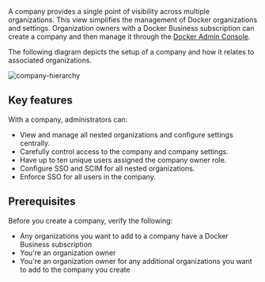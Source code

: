A company provides a single point of visibility across multiple organizations. This view simplifies the management of Docker organizations and settings. Organization owners with a Docker Business subscription can create a company and then manage it through the [Docker Admin Console](https://app.docker.com/admin).

The following diagram depicts the setup of a company and how it relates to associated organizations.

![company-hierarchy](/admin/images/docker-admin-structure.webp)

## Key features

With a company, administrators can:

- View and manage all nested organizations and configure settings centrally.
- Carefully control access to the company and company settings.
- Have up to ten unique users assigned the company owner role.
- Configure SSO and SCIM for all nested organizations.
- Enforce SSO for all users in the company.

## Prerequisites

Before you create a company, verify the following:

- Any organizations you want to add to a company have a Docker Business subscription
- You're an organization owner
- You're an organization owner for any additional organizations you want to add to the company you create
